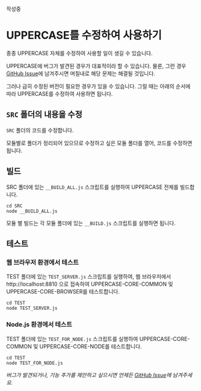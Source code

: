 작성중

# UPPERCASE를 수정하여 사용하기
종종 UPPERCASE 자체를 수정하여 사용할 일이 생길 수 있습니다.

UPPERCASE에 버그가 발견된 경우가 대표적이라 할 수 있습니다. 물론, 그런 경우 [GitHub Issue](https://github.com/Hanul/UPPERCASE/issues)에 남겨주시면 며칠내로 해당 문제는 해결될 것입니다.

그러나 급히 수정된 버전이 필요한 경우가 있을 수 있습니다. 그럴 때는 아래의 순서에 따라 UPPERCASE를 수정하여 사용하면 됩니다.

## `SRC` 폴더의 내용을 수정
`SRC` 폴더의 코드를 수정합니다.

모듈별로 폴더가 정리되어 있으므로 수정하고 싶은 모듈 폴더를 열어, 코드를 수정하면 됩니다.

## 빌드
SRC 폴더에 있는 `__BUILD_ALL.js` 스크립트를 실행하여 UPPERCASE 전체를 빌드합니다.

```
cd SRC
node __BUILD_ALL.js
```

모듈 별 빌드는 각 모듈 폴더에 있는 `__BUILD.js` 스크립트를 실행하면 됩니다.

## 테스트

### 웹 브라우저 환경에서 테스트
TEST 폴더에 있는 `TEST_SERVER.js` 스크립트를 실행하여, 웹 브라우저에서 http://localhost:8810 으로 접속하여 UPPERCASE-CORE-COMMON 및 UPPERCASE-CORE-BROWSER를 테스트합니다.

```
cd TEST
node TEST_SERVER.js
```

### Node.js 환경에서 테스트
TEST 폴더에 있는 `TEST_FOR_NODE.js` 스크립트를 실행하여 UPPERCASE-CORE-COMMON 및 UPPERCASE-CORE-NODE를 테스트합니다.

```
cd TEST
node TEST_FOR_NODE.js
```

*버그가 발견되거나, 기능 추가를 제안하고 싶으시면 언제든 [GitHub Issue](https://github.com/Hanul/UPPERCASE/issues)에 남겨주세요.*